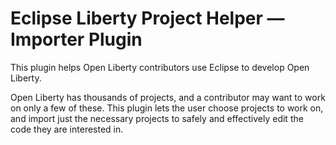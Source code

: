 # Eclipse Liberty Project Helper — Importer Plugin


This plugin helps Open Liberty contributors use Eclipse to develop Open Liberty.

Open Liberty has thousands of projects, and a contributor may want to work on only a few of these.
This plugin lets the user choose projects to work on, and import just the necessary projects to safely and effectively edit the code they are interested in.
